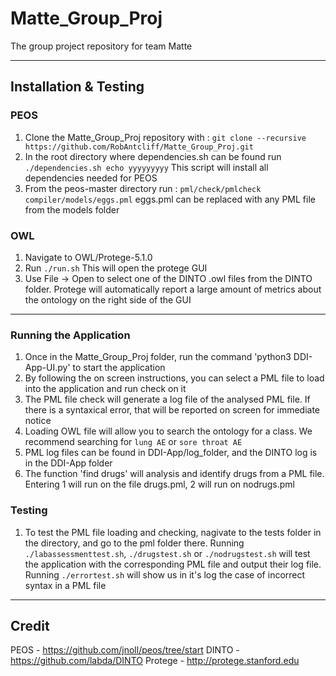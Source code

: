 # Matte_Group_Proj
The group project repository for team Matte

---
## Installation & Testing
### PEOS
1. Clone the Matte_Group_Proj repository with : `git clone --recursive https://github.com/RobAntcliff/Matte_Group_Proj.git`
2. In the root directory where dependencies.sh can be found run `./dependencies.sh echo yyyyyyyyy` This script will install all dependencies needed for PEOS
3. From the peos-master directory run : `pml/check/pmlcheck compiler/models/eggs.pml` eggs.pml can be replaced with any PML file from the models folder

### OWL
1. Navigate to OWL/Protege-5.1.0
2. Run `./run.sh` This will open the protege GUI
3. Use File -> Open to select one of the DINTO .owl files from the DINTO folder. Protege will automatically report a large amount of metrics about the ontology on the right side of the GUI

---
### Running the Application
1. Once in the Matte_Group_Proj folder, run the command 'python3 DDI-App-UI.py' to start the application
2. By following the on screen instructions, you can select a PML file to load into the application and run check on it
3. The PML file check will generate a log file of the analysed PML file. If there is a syntaxical error, that will be reported on screen for immediate notice
4. Loading OWL file will allow you to search the ontology for a class. We recommend searching for `lung AE` or `sore throat AE` 
5. PML log files can be found in DDI-App/log_folder, and the DINTO log is in the DDI-App folder
6. The function 'find drugs' will analysis and identify drugs from a PML file. Entering 1 will run on the file drugs.pml, 2 will run on nodrugs.pml

### Testing
1. To test the PML file loading and checking, nagivate to the tests folder in the directory, and go to the pml folder there. Running `./labassessmenttest.sh`, `./drugstest.sh` or `./nodrugstest.sh` will test the application with the corresponding PML file and output their log file. Running `./errortest.sh` will show us in it's log the case of incorrect syntax in a PML file



 ---

## Credit
PEOS - https://github.com/jnoll/peos/tree/start
DINTO - https://github.com/labda/DINTO
Protege - http://protege.stanford.edu
